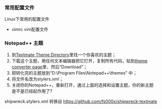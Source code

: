 ### 常用配置文件

Linux下常用的配置文件

* vimrc vim配置文件


### Notepad++ 主题

1. 到[Textmate Theme Directory](http://wiki.macromates.com/Themes/UserSubmittedThemes)里找一个你喜欢的主题；
2. 下载这个主题，用任何文本编辑器把它打开，复制所有代码，贴到[theme converter page](http://framework.lojcomm.com.br/tmtheme2nppstyler/)里，然后“Download”；
3. 把转化完的主题放到“D:\Program Files\Notepad++\themes” 中；
4. 将文件名改为stylers.xml；
5. 关闭你的Notepad++，重新打开，通过上面的选择和设置主题，你的新主题是不是已经起作用了?

shipwreck.stylers.xml   转换自 https://github.com/fs000x/shipwreck-textmate
